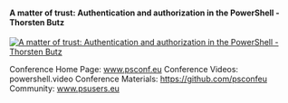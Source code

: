 ﻿#### A matter of trust: Authentication and authorization in the PowerShell - Thorsten Butz

[![A matter of trust: Authentication and authorization in the PowerShell - Thorsten Butz](https://i3.ytimg.com/vi/BI25LGkKlSE/hqdefault.jpg "A matter of trust: Authentication and authorization in the PowerShell - Thorsten Butz")](https://www.youtube.com/watch?v=BI25LGkKlSE)

Conference Home Page: www.psconf.eu
Conference Videos: powershell.video
Conference Materials: https://github.com/psconfeu
Community: www.psusers.eu


